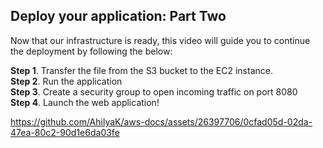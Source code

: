 ## Deploy your application: Part Two

Now that our infrastructure is ready, this video will guide you to continue the deployment by following the below:

**Step 1**. Transfer the file from the S3 bucket to the EC2 instance.</br>
**Step 2**. Run the application</br>
**Step 3**. Create a security group to open incoming traffic on port 8080</br>
**Step 4**. Launch the web application!

https://github.com/AhilyaK/aws-docs/assets/26397706/0cfad05d-02da-47ea-80c2-90d1e6da03fe


